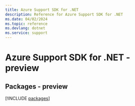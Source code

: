 ```yaml
---
title: Azure Support SDK for .NET
description: Reference for Azure Support SDK for .NET
ms.date: 04/02/2024
ms.topic: reference
ms.devlang: dotnet
ms.service: support
---
```

# Azure Support SDK for .NET - preview
## Packages - preview
[!INCLUDE [packages](support-index.md)]
